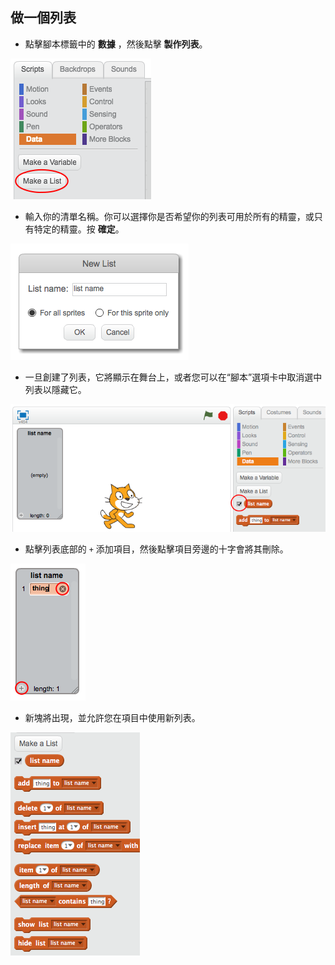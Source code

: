 ## 做一個列表

+ 點擊腳本標籤中的 **數據** ，然後點擊 **製作列表**。

![做一個列表](images/make-a-list.png)

+ 輸入你的清單名稱。你可以選擇你是否希望你的列表可用於所有的精靈，或只有特定的精靈。按 **確定**。

![列表名稱](images/list-name.png)

+ 一旦創建了列表，它將顯示在舞台上，或者您可以在“腳本”選項卡中取消選中列表以隱藏它。

![列表顯示/隱藏](images/list-show-hide.png)

+ 點擊列表底部的 `+` 添加項目，然後點擊項目旁邊的十字會將其刪除。

![列表顯示/隱藏](images/list-add-delete.png)

+ 新塊將出現，並允許您在項目中使用新列表。

![列出塊](images/list-blocks.png)